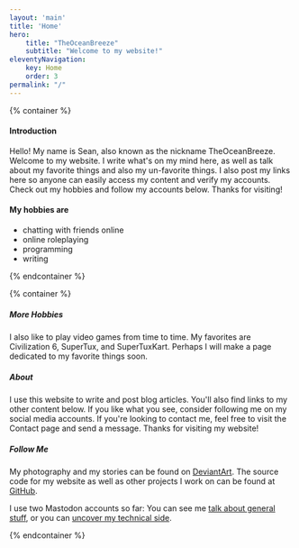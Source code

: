 ```yaml
---
layout: 'main'
title: 'Home'
hero:
    title: "TheOceanBreeze"
    subtitle: "Welcome to my website!"
eleventyNavigation:
    key: Home
    order: 3
permalink: "/"
---
```


{% container %}

#### Introduction

Hello! My name is Sean, also known as the nickname TheOceanBreeze. Welcome to my website. I write what's on my mind here, as well as talk about my favorite things and also my un-favorite things. I also post my links here so anyone can easily access my content and verify my accounts. Check out my hobbies and follow my accounts below. Thanks for visiting!

#### My hobbies are

- chatting with friends online
- online roleplaying
- programming
- writing

{% endcontainer %}

{% container %}

##### More Hobbies

I also like to play video games from time to time. My favorites are Civilization 6, SuperTux, and SuperTuxKart. Perhaps I will make a page dedicated to my favorite things soon.

##### About

I use this website to write and post blog articles. You'll also find links to my other content below. If you like what you see, consider following me on my social media accounts. If you're looking to contact me, feel free to visit the Contact page and send a message. Thanks for visiting my website!

##### Follow Me

My photography and my stories can be found on [DeviantArt](https://www.deviantart.com/theoceanbreeze). The source code for my website as well as other projects I work on can be found at [GitHub](https://github.com/TheOceanBreeze).

I use two Mastodon accounts so far: You can see me [talk about general stuff](https://mas.to/@TheOceanBreeze), or you can [uncover my technical side](https://fosstodon.org/@TheOceanBreeze).

{% endcontainer %}
